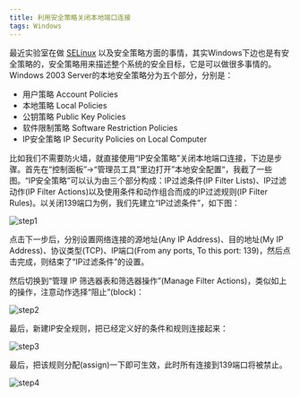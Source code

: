 ```yaml
---
title: 利用安全策略关闭本地端口连接
tags: Windows
---
```


最近实验室在做 [SELinux](http://en.wikipedia.org/wiki/Security-Enhanced_Linux) 以及安全策略方面的事情，其实Windows下边也是有安全策略的，安全策略用来描述整个系统的安全目标，它是可以做很多事情的。Windows 2003 Server的本地安全策略分为五个部分，分别是：

- 用户策略 Account Policies
- 本地策略 Local Policies
- 公钥策略 Public Key Policies
- 软件限制策略 Software Restriction Policies
- IP安全策略 IP Security Policies on Local Computer

比如我们不需要防火墙，就直接使用“IP安全策略”关闭本地端口连接，下边是步骤。首先在“控制面板”→“管理员工具”里边打开”本地安全配置“，我截了一些图。“IP安全策略”可以认为由三个部分构成：IP过滤条件(IP Filter Lists)、IP过滤动作(IP Filter Actions)以及使用条件和动作组合而成的IP过滤规则(IP Filter Rules)。以关闭139端口为例，我们先建立“IP过滤条件”，如下图：

![step1](http://image.jqian.net/howto-deny-port-1.jpg)

点击下一步后，分别设置网络连接的源地址(Any IP Address)、目的地址(My IP Address)、协议类型(TCP)、IP端口(From any ports, To this port: 139)，然后点击完成，则结束了“IP过滤条件”的设置。

然后切换到“管理 IP 筛选器表和筛选器操作”(Manage Filter Actions)，类似如上的操作，注意动作选择“阻止”(block)：

![step2](http://image.jqian.net/howto-deny-port-action.jpg)

最后，新建IP安全规则，把已经定义好的条件和规则连接起来：

![step3](http://image.jqian.net/howto-deny-port-rule.jpg)

最后，把该规则分配(assign)一下即可生效，此时所有连接到139端口将被禁止。

![step4](http://image.jqian.net/howto-deny-port-14-end.jpg)
